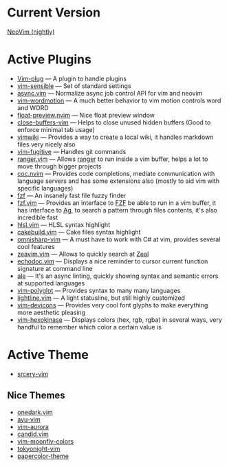 # Current Version

[NeoVim (nightly)](https://github.com/neovim/neovim/releases/tag/nightly)

# Active Plugins

- [Vim-plug](https://github.com/junegunn/vim-plug) — A plugin to handle plugins
- [vim-sensible](https://github.com/tpope/vim-sensible) — Set of standard settings
- [async.vim](https://github.com/prabirshrestha/async.vim) — Normalize async job control API for vim and neovim
- [vim-wordmotion](https://github.com/chaoren/vim-wordmotion) — A much better behavior to vim motion controls word and WORD
- [float-preview.nvim](https://github.com/ncm2/float-preview.nvim) — Nice float preview window
- [close-buffers-vim](https://github.com/Asheq/close-buffers.vim) — Helps to close unused hidden buffers (Good to enforce minimal tab usage)
- [vimwiki](https://github.com/vimwiki/vimwiki) — Provides a way to create a local wiki, it handles markdown files very nicely also
- [vim-fugitive](https://github.com/tpope/vim-fugitive) — Handles git commands
- [ranger.vim](https://github.com/rafaqz/ranger.vim) — Allows [ranger](https://github.com/ranger/ranger) to run inside a vim buffer, helps a lot to move through bigger projects
- [coc.nvim](https://github.com/neoclide/coc.nvim) — Provides code completions, mediate communication with language servers and has some extensions also (mostly to aid vim with specific languages)
- [fzf](https://github.com/junegunn/fzf) — An insanely fast file fuzzy finder
- [fzf.vim](https://github.com/junegunn/fzf.vim) — Provides an interface to [FZF](https://github.com/junegunn/fzf) be able to run in a vim buffer, it has interface to [Ag](https://github.com/ggreer/the_silver_searcher), to search a pattern through files contents, it's also incredible fast
- [hlsl.vim](https://github.com/beyondmarc/hlsl.vim) — HLSL syntax highlight
- [cakebuild.vim](https://github.com/juliosueiras/cakebuild.vim) — Cake files syntax highlight
- [omnisharp-vim](https://github.com/OmniSharp/omnisharp-vim) — A must have to work with C# at vim, provides several cool features
- [zeavim.vim](https://github.com/KabbAmine/zeavim.vim) — Allows to quickly search at [Zeal](https://zealdocs.org/)
- [echodoc.vim](https://github.com/Shougo/echodoc.vim) — Displays a nice reminder to cursor current function signature at command line
- [ale](https://github.com/dense-analysis/ale) — It's an async linting, quickly showing syntax and semantic errors at supported languages 
- [vim-polyglot](https://github.com/sheerun/vim-polyglot) — Provides syntax to many many languages
- [lightline.vim](https://github.com/itchyny/lightline.vim) — A light statusline, but still highly customized
- [vim-devicons](https://github.com/ryanoasis/vim-devicons) — Provides very cool font glyphs to make everything more aesthetic pleasing
- [vim-hexokinase](https://github.com/RRethy/vim-hexokinase) — Displays colors (hex, rgb, rgba) in several ways, very handful to remember which color a certain value is 

# Active Theme

- [srcery-vim](https://github.com/srcery-colors/srcery-vim)

## Nice Themes

- [onedark.vim](https://github.com/joshdick/onedark.vim)
- [ayu-vim](https://github.com/ayu-theme/ayu-vim)
- [vim-aurora](https://github.com/rafalbromirski/vim-aurora)
- [candid.vim](https://github.com/flrnd/candid.vim)
- [vim-moonfly-colors](https://github.com/bluz71/vim-moonfly-colors)
- [tokyonight-vim](https://github.com/ghifarit53/tokyonight-vim)
- [papercolor-theme](https://github.com/NLKNguyen/papercolor-theme)


